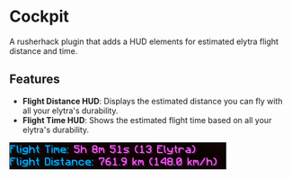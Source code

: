 # Cockpit
A rusherhack plugin that adds a HUD elements for estimated elytra flight distance and time.


## Features
- **Flight Distance HUD**: Displays the estimated distance you can fly with all your elytra's durability.
- **Flight Time HUD**: Shows the estimated flight time based on all your elytra's durability.

![Preview](.github/static/Screenshot-2025-08-27-131236.png)